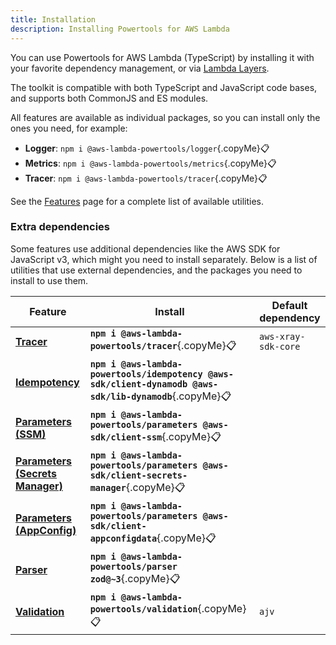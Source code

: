 ```yaml
---
title: Installation
description: Installing Powertools for AWS Lambda
---
```


<!-- markdownlint-disable MD043 -->

You can use Powertools for AWS Lambda (TypeScript) by installing it with your favorite dependency management, or via [Lambda Layers](lambda-layers.md).

The toolkit is compatible with both TypeScript and JavaScript code bases, and supports both CommonJS and ES modules.

All features are available as individual packages, so you can install only the ones you need, for example:

* **Logger**: `npm i @aws-lambda-powertools/logger`{.copyMe}:clipboard:
* **Metrics**: `npm i @aws-lambda-powertools/metrics`{.copyMe}:clipboard:
* **Tracer**: `npm i @aws-lambda-powertools/tracer`{.copyMe}:clipboard:

See the [Features](../features/index.md) page for a complete list of available utilities.

### Extra dependencies

Some features use additional dependencies like the AWS SDK for JavaScript v3, which might you need to install separately. Below is a list of utilities that use external dependencies, and the packages you need to install to use them.

| Feature                                                              | Install                                                                                                           | Default dependency  |
| -------------------------------------------------------------------- | ----------------------------------------------------------------------------------------------------------------- | ------------------- |
| **[Tracer](./features/tracer.md)**                                   | **`npm i @aws-lambda-powertools/tracer`**{.copyMe}:clipboard:                                                     | `aws-xray-sdk-core` |
| **[Idempotency](./features/idempotency.md)**                         | **`npm i @aws-lambda-powertools/idempotency @aws-sdk/client-dynamodb @aws-sdk/lib-dynamodb`**{.copyMe}:clipboard: |                     |
| **[Parameters (SSM)](./features/parameters.md)**                     | **`npm i @aws-lambda-powertools/parameters @aws-sdk/client-ssm`**{.copyMe}:clipboard:                             |                     |
| **[Parameters (Secrets Manager)](./features/parameters.md)**         | **`npm i @aws-lambda-powertools/parameters @aws-sdk/client-secrets-manager`**{.copyMe}:clipboard:                 |                     |
| **[Parameters (AppConfig)](./features/parameters.md)**               | **`npm i @aws-lambda-powertools/parameters @aws-sdk/client-appconfigdata`**{.copyMe}:clipboard:                   |                     |
| **[Parser](./features/parser.md)**                                   | **`npm i @aws-lambda-powertools/parser zod@~3`**{.copyMe}:clipboard:                                              |                     |
| **[Validation](./features/validation.md)**                           | **`npm i @aws-lambda-powertools/validation`**{.copyMe}:clipboard:                                                 | `ajv`               |
